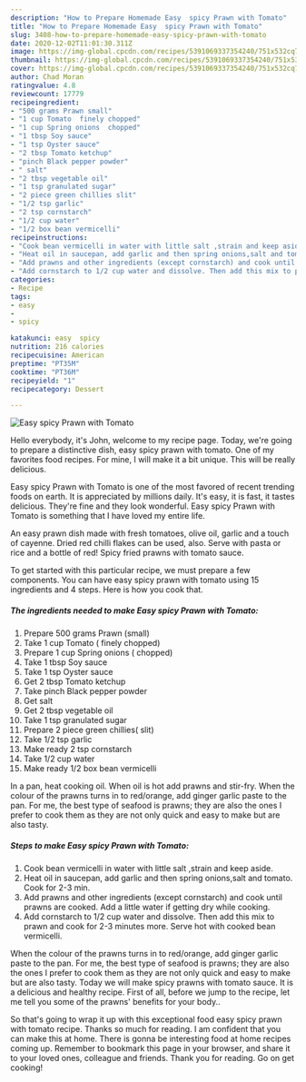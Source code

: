 ```yaml
---
description: "How to Prepare Homemade Easy  spicy Prawn with Tomato"
title: "How to Prepare Homemade Easy  spicy Prawn with Tomato"
slug: 3408-how-to-prepare-homemade-easy-spicy-prawn-with-tomato
date: 2020-12-02T11:01:30.311Z
image: https://img-global.cpcdn.com/recipes/5391069337354240/751x532cq70/easy-spicy-prawn-with-tomato-recipe-main-photo.jpg
thumbnail: https://img-global.cpcdn.com/recipes/5391069337354240/751x532cq70/easy-spicy-prawn-with-tomato-recipe-main-photo.jpg
cover: https://img-global.cpcdn.com/recipes/5391069337354240/751x532cq70/easy-spicy-prawn-with-tomato-recipe-main-photo.jpg
author: Chad Moran
ratingvalue: 4.8
reviewcount: 17779
recipeingredient:
- "500 grams Prawn small"
- "1 cup Tomato  finely chopped"
- "1 cup Spring onions  chopped"
- "1 tbsp Soy sauce"
- "1 tsp Oyster sauce"
- "2 tbsp Tomato ketchup"
- "pinch Black pepper powder"
- " salt"
- "2 tbsp vegetable oil"
- "1 tsp granulated sugar"
- "2 piece green chillies slit"
- "1/2 tsp garlic"
- "2 tsp cornstarch"
- "1/2 cup water"
- "1/2 box bean vermicelli"
recipeinstructions:
- "Cook bean vermicelli in water with little salt ,strain and keep aside."
- "Heat oil in saucepan, add garlic and then spring onions,salt and tomato. Cook for 2-3 min."
- "Add prawns and other ingredients (except cornstarch) and cook until prawns are cooked. Add a little water if getting dry while cooking."
- "Add cornstarch to 1/2 cup water and dissolve. Then add this mix to prawn and cook for 2-3 minutes more. Serve hot with cooked bean vermicelli."
categories:
- Recipe
tags:
- easy
- 
- spicy

katakunci: easy  spicy 
nutrition: 216 calories
recipecuisine: American
preptime: "PT35M"
cooktime: "PT36M"
recipeyield: "1"
recipecategory: Dessert

---
```



![Easy  spicy Prawn with Tomato](https://img-global.cpcdn.com/recipes/5391069337354240/751x532cq70/easy-spicy-prawn-with-tomato-recipe-main-photo.jpg)

Hello everybody, it's John, welcome to my recipe page. Today, we're going to prepare a distinctive dish, easy  spicy prawn with tomato. One of my favorites food recipes. For mine, I will make it a bit unique. This will be really delicious.

Easy  spicy Prawn with Tomato is one of the most favored of recent trending foods on earth. It is appreciated by millions daily. It's easy, it is fast, it tastes delicious. They're fine and they look wonderful. Easy  spicy Prawn with Tomato is something that I have loved my entire life.

An easy prawn dish made with fresh tomatoes, olive oil, garlic and a touch of cayenne. Dried red chilli flakes can be used, also. Serve with pasta or rice and a bottle of red! Spicy fried prawns with tomato sauce.


To get started with this particular recipe, we must prepare a few components. You can have easy  spicy prawn with tomato using 15 ingredients and 4 steps. Here is how you cook that.

<!--inarticleads1-->

##### The ingredients needed to make Easy  spicy Prawn with Tomato:

1. Prepare 500 grams Prawn (small)
1. Take 1 cup Tomato ( finely chopped)
1. Prepare 1 cup Spring onions ( chopped)
1. Take 1 tbsp Soy sauce
1. Take 1 tsp Oyster sauce
1. Get 2 tbsp Tomato ketchup
1. Take pinch Black pepper powder
1. Get  salt
1. Get 2 tbsp vegetable oil
1. Take 1 tsp granulated sugar
1. Prepare 2 piece green chillies( slit)
1. Take 1/2 tsp garlic
1. Make ready 2 tsp cornstarch
1. Take 1/2 cup water
1. Make ready 1/2 box bean vermicelli


In a pan, heat cooking oil. When oil is hot add prawns and stir-fry. When the colour of the prawns turns in to red/orange, add ginger garlic paste to the pan. For me, the best type of seafood is prawns; they are also the ones I prefer to cook them as they are not only quick and easy to make but are also tasty. 

<!--inarticleads2-->

##### Steps to make Easy  spicy Prawn with Tomato:

1. Cook bean vermicelli in water with little salt ,strain and keep aside.
1. Heat oil in saucepan, add garlic and then spring onions,salt and tomato. Cook for 2-3 min.
1. Add prawns and other ingredients (except cornstarch) and cook until prawns are cooked. Add a little water if getting dry while cooking.
1. Add cornstarch to 1/2 cup water and dissolve. Then add this mix to prawn and cook for 2-3 minutes more. Serve hot with cooked bean vermicelli.


When the colour of the prawns turns in to red/orange, add ginger garlic paste to the pan. For me, the best type of seafood is prawns; they are also the ones I prefer to cook them as they are not only quick and easy to make but are also tasty. Today we will make spicy prawns with tomato sauce. It is a delicious and healthy recipe. First of all, before we jump to the recipe, let me tell you some of the prawns&#39; benefits for your body.. 

So that's going to wrap it up with this exceptional food easy  spicy prawn with tomato recipe. Thanks so much for reading. I am confident that you can make this at home. There is gonna be interesting food at home recipes coming up. Remember to bookmark this page in your browser, and share it to your loved ones, colleague and friends. Thank you for reading. Go on get cooking!
